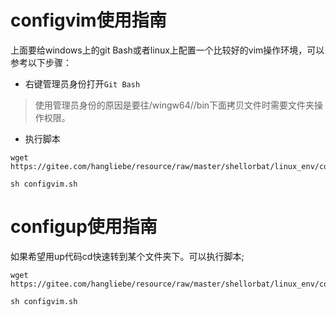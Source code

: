 # configvim使用指南

上面要给windows上的git Bash或者linux上配置一个比较好的vim操作环境，可以参考以下步骤：

- 右键管理员身份打开`Git Bash`

>使用管理员身份的原因是要往/wingw64//bin下面拷贝文件时需要文件夹操作权限。

- 执行脚本

```
wget https://gitee.com/hangliebe/resource/raw/master/shellorbat/linux_env/configvim.sh
```

```
sh configvim.sh
```

# configup使用指南

如果希望用up代码cd快速转到某个文件夹下。可以执行脚本;

```
wget https://gitee.com/hangliebe/resource/raw/master/shellorbat/linux_env/configup.sh
```

```
sh configvim.sh
```




